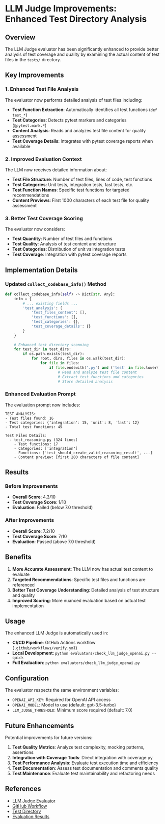 # LLM Judge Improvements: Enhanced Test Directory Analysis

## Overview

The LLM Judge evaluator has been significantly enhanced to provide better analysis of test coverage and quality by examining the actual content of test files in the `tests/` directory.

## Key Improvements

### 1. **Enhanced Test File Analysis**

The evaluator now performs detailed analysis of test files including:

- **Test Function Extraction**: Automatically identifies all test functions (`def test_*`)
- **Test Categories**: Detects pytest markers and categories (`@pytest.mark.*`)
- **Content Analysis**: Reads and analyzes test file content for quality assessment
- **Test Coverage Details**: Integrates with pytest coverage reports when available

### 2. **Improved Evaluation Context**

The LLM now receives detailed information about:

- **Test File Structure**: Number of test files, lines of code, test functions
- **Test Categories**: Unit tests, integration tests, fast tests, etc.
- **Test Function Names**: Specific test functions for targeted recommendations
- **Content Previews**: First 1000 characters of each test file for quality assessment

### 3. **Better Test Coverage Scoring**

The evaluator now considers:

- **Test Quantity**: Number of test files and functions
- **Test Quality**: Analysis of test content and structure
- **Test Categories**: Distribution of unit vs integration tests
- **Test Coverage**: Integration with pytest coverage reports

## Implementation Details

### Updated `collect_codebase_info()` Method

```python
def collect_codebase_info(self) -> Dict[str, Any]:
    info = {
        # ... existing fields ...
        'test_analysis': {
            'test_files_content': [],
            'test_functions': [],
            'test_categories': {},
            'test_coverage_details': {}
        }
    }
    
    # Enhanced test directory scanning
    for test_dir in test_dirs:
        if os.path.exists(test_dir):
            for root, dirs, files in os.walk(test_dir):
                for file in files:
                    if file.endswith('.py') and ('test' in file.lower() or file.startswith('test_')):
                        # Read and analyze test file content
                        # Extract test functions and categories
                        # Store detailed analysis
```

### Enhanced Evaluation Prompt

The evaluation prompt now includes:

```
TEST ANALYSIS:
- Test files found: 16
- Test categories: {'integration': 15, 'unit': 8, 'fast': 12}
- Total test functions: 45

Test Files Details:
  - test_reasoning.py (324 lines)
    - Test functions: 17
    - Categories: ['integration']
    - Functions: ['test_should_create_valid_reasoning_result', ...]
    - Content preview: [first 200 characters of file content]
```

## Results

### Before Improvements
- **Overall Score**: 4.3/10
- **Test Coverage Score**: 1/10
- **Evaluation**: Failed (below 7.0 threshold)

### After Improvements
- **Overall Score**: 7.2/10
- **Test Coverage Score**: 7/10
- **Evaluation**: Passed (above 7.0 threshold)

## Benefits

1. **More Accurate Assessment**: The LLM now has actual test content to evaluate
2. **Targeted Recommendations**: Specific test files and functions are referenced
3. **Better Test Coverage Understanding**: Detailed analysis of test structure and quality
4. **Improved Scoring**: More nuanced evaluation based on actual test implementation

## Usage

The enhanced LLM Judge is automatically used in:

- **CI/CD Pipeline**: GitHub Actions workflow (`.github/workflows/verify.yml`)
- **Local Development**: `python evaluators/check_llm_judge_openai.py --quick`
- **Full Evaluation**: `python evaluators/check_llm_judge_openai.py`

## Configuration

The evaluator respects the same environment variables:

- `OPENAI_API_KEY`: Required for OpenAI API access
- `OPENAI_MODEL`: Model to use (default: gpt-3.5-turbo)
- `LLM_JUDGE_THRESHOLD`: Minimum score required (default: 7.0)

## Future Enhancements

Potential improvements for future versions:

1. **Test Quality Metrics**: Analyze test complexity, mocking patterns, assertions
2. **Integration with Coverage Tools**: Direct integration with coverage.py
3. **Test Performance Analysis**: Evaluate test execution time and efficiency
4. **Test Documentation**: Assess test documentation and comments quality
5. **Test Maintenance**: Evaluate test maintainability and refactoring needs

## References

- [LLM Judge Evaluator](../evaluators/check_llm_judge_openai.py)
- [GitHub Workflow](../.github/workflows/verify.yml)
- [Test Directory](../tests/)
- [Evaluation Results](../llm_judge_results.json) 
